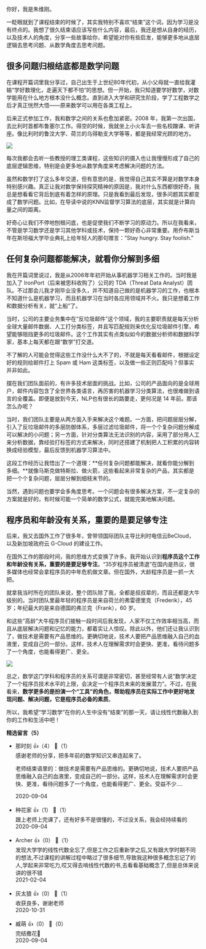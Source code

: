 你好，我是朱维刚。

一眨眼就到了课程结束的时候了，其实我特别不喜欢“结束”这个词，因为学习是没有终点的。我想了很久结束语应该写些什么内容，最后，我还是想从自身的经历，以及技术人的角度，分享一些故事给你，希望能对你有些启发，能够更多地从底层逻辑去思考问题、从数学角度去思考问题。

## 很多问题归根结底都是数学问题

在课程开篇词里我分享过，自己出生于上世纪80年代初，从小父母就一直给我灌输“学好数理化，走遍天下都不怕”的思想。但一开始，我只知道要学好数学，对数学能用在什么地方根本没什么概念。直到进入大学和研究生阶段，学了工程数学之后才真正恍然大悟——原来数学可以用在各类工程上。

后来正式参加工作，我和数学之间的关系也愈加紧密。2008 年，我第一次出国，去比利时首都布鲁塞尔工作。得空的时候，我就坐上小火车去一些名校蹭课、听讲座。像比利时的鲁汶大学、荷兰的乌得勒支大学等等，都是我经常光顾的地方。

![](https://static001.geekbang.org/resource/image/fd/2c/fd44286cafa1f6a3f31310d1be3e992c.png?wh=1200%2A787)

每次我都会去听一些教授的理工类课程，这些知识的摄入也让我慢慢形成了自己的底层逻辑思维，特别是会更多地从数学角度来考虑解决问题的方法。

虽然和数学打了这么多年交道，但有意思的是，我觉得自己其实不算是对数学本身特别感兴趣。真正让我对数学保持探究精神的原因是，我对什么东西都很好奇，我总是想看看它背后到底有着怎样的原理。只是我看到最后发现，很多问题其实都变成了数学问题。比如，在导读中说的KNN监督学习算法的底层，其实就是计算向量之间的距离。

好奇心让我们不停地刨根问底，也是促使我们不断学习的原动力。所以在我看来，不管是学习数学还是学习其他学科或技术，保持一颗好奇心非常重要。用乔布斯当年在斯坦福大学毕业典礼上给年轻人的那句赠言：“Stay hungry. Stay foolish.”

## 任何复杂问题都能解决，就看你分解到多细

我在开篇词里说过，我是从2006年年初开始从事机器学习相关工作的。当时我是加入了 IronPort（后来被思科收购了）公司的 TDA（Threat Data Analyst）团队。不过那会儿我才刚毕业没多久，并不知道自己做的是机器学习的工作，也根本不知道什么是机器学习，而且机器学习在当时各应用领域并不火。我只是想着工作和数据分析有关，就“上船”了。

当时，公司的主要业务集中在“反垃圾邮件”这个领域，我的主要职责就是每天分析全球大量邮件数据、人工打分类标签，并且写匹配规则来优化反垃圾邮件引擎，希望能够阻挡更多的垃圾邮件。这个工作其实有点类似如今的数据分析师和数据科学家，基本上每天都在跟“数学”打交道。

不了解的人可能会觉得这些工作没什么大不了的，不就是每天看看邮件，根据设定好的规则给邮件打上 Spam 或 Ham 这类标签，以及做一些正则匹配吗？但事实并非如此。

摆在我们团队面前的，有许多技术层面的挑战。比如，公司的产品面向的是全球用户，邮件内容包含了全世界各类语言，再厉害的机器学习分类算法，也很难做到语言的全覆盖。即便是放到今天，NLP也有很长的路要走，更何况是 14 年前。那该怎么办呢？

当时，我们团队主要是从两方面入手来解决这个难题。一方面，把问题层层分解，引入了反垃圾邮件的多层防御体系，多层过滤垃圾邮件，将一个个复杂问题分解成可以解决的小问题；另一方面，针对分类算法无法识别的内容，采用了部分用人工来分析数据，靠经验打标签的方式来解决，同时还搭建了机制把人工积累的内容转换成经验模型，最后反馈到机器学习算法中。

这段工作经历让我悟出了一个道理：**任何复杂问题都能解决，就看你能分解到多细。**就像马斯克做特斯拉、做火箭，这些看起来非常复杂的产品，其实都是把一个个复杂问题，层层分解到细枝末节的。

当然，遇到问题也要学会多角度思考。一个问题会有很多解决方案，不一定复杂的方案就是好的，有时候可能一个简单的数学公式，就能完美地解决问题。

## 程序员和年龄没有关系，重要的是要足够专注

后来，我又去国外工作了很多年，曾带领国际团队主导比利时电信云BeCloud，以及新加坡政府云 G-Cloud 的建设工作。

在国外工作的那段时间，我的思维方式变换了许多。我开始认识到**程序员这个工作和年龄没有关系，重要的是要足够专注**。“35岁程序员被清退”在国内是热议，很多媒体也经常会拿程序员的中年危机做文章。但在国外，大龄程序员是一抓一大把。

就拿我当时所在的团队来说，整个团队除了我，全都是叔叔辈的，而且还都是大牛级别的。当时团队里最年轻的程序员是来自荷兰的弗雷德里克（Frederik），45 岁；年纪最大的是来自德国的弗兰克（Frank），60 岁。

和这些“高龄”大牛程序员们接触一段时间后我发现，人家不仅工作效率相当高，而且从底层解决问题和记忆的能力，都着实让人惊叹。除此以外，他们还让我认识到了，做技术是需要有产品思维的。更确切地说，技术人要把产品思维融入自己的血液里，变成自己的一部分。这样，技术人在理解需求时会更快、更准，看待问题多了一个角度，也能看得更广、更全。

[![](https://static001.geekbang.org/resource/image/f4/96/f43ec5c9093635eb372a8ff2b6506996.jpg?wh=1142%2A801)](https://jinshuju.net/f/s0nXMW)

总之，数学这门学科和程序员的关系可谓是非常密切，甚至经常有人说“数学决定了一个程序员技术水平的上限，会决定一个程序员未来的发展潜力”。不过，在我看来，**数学更多的是扮演一个“工具”的角色，帮助程序员在实际工作中更好地发现问题、解决问题，它是程序员必备的素质**。

所以，我希望“学习数学”在你的人生中没有“结束”的那一天，请让线性代数融入到你的工作和生活中吧！
<div><strong>精选留言（5）</strong></div><ul>
<li><span>那时刻</span> 👍（4） 💬（1）<div>感谢老师的分享，把多年前的数学知识又串连起来了。

老师结束语里的：做技术是需要有产品思维的。更确切地说，技术人要把产品思维融入自己的血液里，变成自己的一部分。这样，技术人在理解需求时会更快、更准，看待问题多了一个角度，也能看得更广、更全。受益不少....</div>2020-09-04</li><br/><li><span>种花家</span> 👍（1） 💬（1）<div>跟上老师上完课了，还有好多不是很懂的，不过没关系，我会经持续看的</div>2020-09-04</li><br/><li><span>Archer</span> 👍（0） 💬（1）<div>发现大学学的线性代数全忘了,但是工作之后重新学之后,又有跟大学时期不同的想法,不过课程的讲解过程中略过了很多细节,导致我这种很多概念忘记了的人,学起来非常吃力,哎又得去啃线性代数的书,去看看基础概念了,但是总体来说讲的很不错</div>2021-02-04</li><br/><li><span>灰太狼</span> 👍（0） 💬（1）<div>收获良多，谢谢老师</div>2020-10-31</li><br/><li><span>臧萌</span> 👍（0） 💬（0）<div>完结撒花🎉</div>2020-09-04</li><br/>
</ul>
